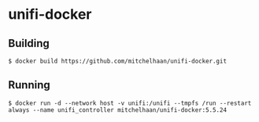 # unifi-docker

## Building

```
$ docker build https://github.com/mitchelhaan/unifi-docker.git
```

## Running

```
$ docker run -d --network host -v unifi:/unifi --tmpfs /run --restart always --name unifi_controller mitchelhaan/unifi-docker:5.5.24
```
